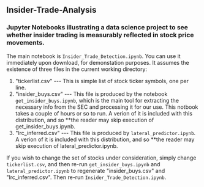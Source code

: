 ## Insider-Trade-Analysis
### Jupyter Notebooks illustrating a data science project to see whether insider trading is measurably reflected in stock price movements.

The main notebook is `Insider_Trade_Detection.ipynb`. You can use it immediately upon download, for demonstation purposes. It assumes the existence of three files in the current working directory:
1. "tickerlist.csv" --- This is simple list of stock ticker symbols, one per line.
2. "insider_buys.csv" --- This file is produced by the notebook `get_insider_buys.ipynb`, which is the main tool for extracting the necessary info from the SEC and processing it for our use. This notbook takes a couple of hours or so to run. A verion of it is included with this distribution, and so **the reader may skip execution of get_insider_buys.ipynb.
3. "lrc_inferred.csv" --- This file is produced by `lateral_predictor.ipynb`. A verion of it is included with this distribution, and so **the reader may skip execution of lateral_predictor.ipynb.

If you wish to change the set of stocks under consideration, simply change `tickerlist.csv`, and then re-run `get_insider_buys.ipynb` and `lateral_predictor.ipynb` to regenerate "insider_buys.csv" and "lrc_inferred.csv". Then re-run `Insider_Trade_Detection.ipynb`.

